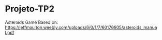 # Projeto-TP2
Asteroids Game
Based on:
https://jeffmoulton.weebly.com/uploads/6/0/1/7/60176905/asteroids_manual.pdf
